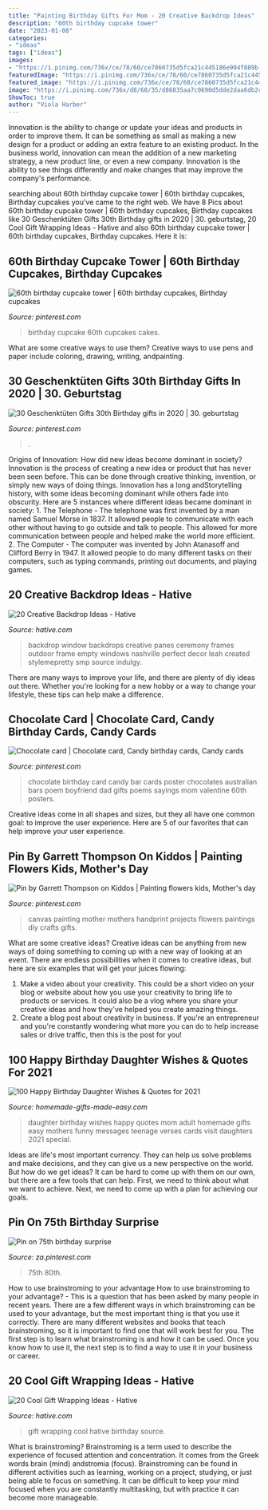 ```yaml
---
title: "Painting Birthday Gifts For Mom - 20 Creative Backdrop Ideas"
description: "60th birthday cupcake tower"
date: "2023-01-08"
categories:
- "ideas"
tags: ["ideas"]
images:
- "https://i.pinimg.com/736x/ce/78/60/ce7860735d5fca21c445186e904f889b--th-birthday-cupcakes-dad-birthday.jpg"
featuredImage: "https://i.pinimg.com/736x/ce/78/60/ce7860735d5fca21c445186e904f889b--th-birthday-cupcakes-dad-birthday.jpg"
featured_image: "https://i.pinimg.com/736x/ce/78/60/ce7860735d5fca21c445186e904f889b--th-birthday-cupcakes-dad-birthday.jpg"
image: "https://i.pinimg.com/736x/d8/68/35/d86835aa7c0690d5dde2daa6db2cd262.jpg"
ShowToc: true
author: "Viola Harber"
---
```



Innovation is the ability to change or update your ideas and products in order to improve them. It can be something as small as making a new design for a product or adding an extra feature to an existing product. In the business world, innovation can mean the addition of a new marketing strategy, a new product line, or even a new company. Innovation is the ability to see things differently and make changes that may improve the company's performance.

	

		
searching about 60th birthday cupcake tower | 60th birthday cupcakes, Birthday cupcakes you've came to the right web. We have 8 Pics about 60th birthday cupcake tower | 60th birthday cupcakes, Birthday cupcakes like 30 Geschenktüten Gifts 30th Birthday gifts in 2020 | 30. geburtstag, 20 Cool Gift Wrapping Ideas - Hative and also 60th birthday cupcake tower | 60th birthday cupcakes, Birthday cupcakes. Here it is:
		
    
## 60th Birthday Cupcake Tower | 60th Birthday Cupcakes, Birthday Cupcakes

<img loading=lazy src="https://i.pinimg.com/736x/ce/78/60/ce7860735d5fca21c445186e904f889b--th-birthday-cupcakes-dad-birthday.jpg" onerror="this.onerror=null;this.src='https://tse1.mm.bing.net/th?id=OIP.Qmrm6xApQJsiqEn-rP8yeAHaIJ&amp;pid=15.1';" alt="60th birthday cupcake tower | 60th birthday cupcakes, Birthday cupcakes">

_Source: pinterest.com_

>birthday cupcake 60th cupcakes cakes. 

	

What are some creative ways to use them?
Creative ways to use pens and paper include coloring, drawing, writing, andpainting.

    
## 30 Geschenktüten Gifts 30th Birthday Gifts In 2020 | 30. Geburtstag

<img loading=lazy src="https://i.pinimg.com/736x/f7/90/e3/f790e37f6524e1ea1e66aa37fd18166c.jpg" onerror="this.onerror=null;this.src='https://tse3.mm.bing.net/th?id=OIP.GlOifrCPuOxciv5VlZUXyQHaJ3&amp;pid=15.1';" alt="30 Geschenktüten Gifts 30th Birthday gifts in 2020 | 30. geburtstag">

_Source: pinterest.com_

>. 

	

Origins of Innovation: How did new ideas become dominant in society?
Innovation is the process of creating a new idea or product that has never been seen before. This can be done through creative thinking, invention, or simply new ways of doing things. Innovation has a long andStorytelling history, with some ideas becoming dominant while others fade into obscurity. Here are 5 instances where different ideas became dominant in society: 1. The Telephone - The telephone was first invented by a man named Samuel Morse in 1837. It allowed people to communicate with each other without having to go outside and talk to people. This allowed for more communication between people and helped make the world more efficient. 2. The Computer - The computer was invented by John Atanasoff and Clifford Berry in 1947. It allowed people to do many different tasks on their computers, such as typing commands, printing out documents, and playing games.

    
## 20 Creative Backdrop Ideas - Hative

<img loading=lazy src="https://hative.com/wp-content/uploads/2014/12/backdrop-ideas/3-creative-backdrop-ideas.jpg" onerror="this.onerror=null;this.src='https://tse1.mm.bing.net/th?id=OIP.hy99jvfeKtuCOEc16-4yQwHaLO&amp;pid=15.1';" alt="20 Creative Backdrop Ideas - Hative">

_Source: hative.com_

>backdrop window backdrops creative panes ceremony frames outdoor frame empty windows nashville perfect decor leah created stylemepretty smp source indulgy. 

	

There are many ways to improve your life, and there are plenty of diy ideas out there. Whether you're looking for a new hobby or a way to change your lifestyle, these tips can help make a difference.

    
## Chocolate Card | Chocolate Card, Candy Birthday Cards, Candy Cards

<img loading=lazy src="https://i.pinimg.com/736x/83/8e/e9/838ee9da01aa029aaee73d8b98ffb840--chocolate-card-th-birthday.jpg" onerror="this.onerror=null;this.src='https://tse4.mm.bing.net/th?id=OIP.ueqU4-bK4fONngQLnUQswAHaJ4&amp;pid=15.1';" alt="Chocolate card | Chocolate card, Candy birthday cards, Candy cards">

_Source: pinterest.com_

>chocolate birthday card candy bar cards poster chocolates australian bars poem boyfriend dad gifts poems sayings mom valentine 60th posters. 

	

Creative ideas come in all shapes and sizes, but they all have one common goal: to improve the user experience. Here are 5 of our favorites that can help improve your user experience.

    
## Pin By Garrett Thompson On Kiddos | Painting Flowers Kids, Mother&#039;s Day

<img loading=lazy src="https://i.pinimg.com/736x/d0/6a/90/d06a90bf122786e9028850031c7c0c5e--canvas-paintings-mothers-day.jpg" onerror="this.onerror=null;this.src='https://tse3.mm.bing.net/th?id=OIP.KuHv3HS4gSevkQcIaskW1gHaJ6&amp;pid=15.1';" alt="Pin by Garrett Thompson on Kiddos | Painting flowers kids, Mother&#039;s day">

_Source: pinterest.com_

>canvas painting mother mothers handprint projects flowers paintings diy crafts gifts. 

	

What are some creative ideas?
Creative ideas can be anything from new ways of doing something to coming up with a new way of looking at an event. There are endless possibilities when it comes to creative ideas, but here are six examples that will get your juices flowing: 
1. Make a video about your creativity. This could be a short video on your blog or website about how you use your creativity to bring life to products or services. It could also be a vlog where you share your creative ideas and how they've helped you create amazing things. 
2. Create a blog post about creativity in business. If you're an entrepreneur and you're constantly wondering what more you can do to help increase sales or drive traffic, then this is the post for you!

    
## 100 Happy Birthday Daughter Wishes &amp; Quotes For 2021

<img loading=lazy src="https://www.homemade-gifts-made-easy.com/image-files/birthday-wishes-for-daughter-mothers-treasure-600x900.jpg" onerror="this.onerror=null;this.src='https://tse2.mm.bing.net/th?id=OIP.M3r_FmbYJqIrdSrEJ1ZXfgHaLH&amp;pid=15.1';" alt="100 Happy Birthday Daughter Wishes &amp; Quotes for 2021">

_Source: homemade-gifts-made-easy.com_

>daughter birthday wishes happy quotes mom adult homemade gifts easy mothers funny messages teenage verses cards visit daughters 2021 special. 

	

Ideas are life's most important currency. They can help us solve problems and make decisions, and they can give us a new perspective on the world. But how do we get ideas? It can be hard to come up with them on our own, but there are a few tools that can help. First, we need to think about what we want to achieve. Next, we need to come up with a plan for achieving our goals.

    
## Pin On 75th Birthday Surprise

<img loading=lazy src="https://i.pinimg.com/736x/d8/68/35/d86835aa7c0690d5dde2daa6db2cd262.jpg" onerror="this.onerror=null;this.src='https://tse1.mm.bing.net/th?id=OIP.LOebthK18_Qm9o4MfN027wHaKU&amp;pid=15.1';" alt="Pin on 75th birthday surprise">

_Source: za.pinterest.com_

>75th 80th. 

	

How to use brainstroming to your advantage
How to use brainstroming to your advantage? - This is a question that has been asked by many people in recent years. There are a few different ways in which brainstroming can be used to your advantage, but the most important thing is that you use it correctly. There are many different websites and books that teach brainstroming, so it is important to find one that will work best for you. The first step is to learn what brainstroming is and how it can be used. Once you know how to use it, the next step is to find a way to use it in your business or career.

    
## 20 Cool Gift Wrapping Ideas - Hative

<img loading=lazy src="https://hative.com/wp-content/uploads/2014/10/gift-wrapping-ideas/2-cool-gift-wrapping-ideas.jpg" onerror="this.onerror=null;this.src='https://tse2.mm.bing.net/th?id=OIP.iX8UAdzo3q4mvijwzBCFEwHaKX&amp;pid=15.1';" alt="20 Cool Gift Wrapping Ideas - Hative">

_Source: hative.com_

>gift wrapping cool hative birthday source. 

	

What is brainstroming?
Brainstroming is a term used to describe the experience of focused attention and concentration. It comes from the Greek words brain (mind) andstromia (focus). Brainstroming can be found in different activities such as learning, working on a project, studying, or just being able to focus on something. It can be difficult to keep your mind focused when you are constantly multitasking, but with practice it can become more manageable.

